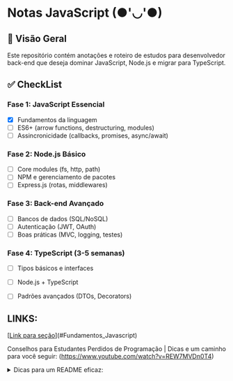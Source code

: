 # Notas JavaScript (●'◡'●)

## 📌 Visão Geral

Este repositório contém anotações e roteiro de estudos para desenvolvedor back-end que deseja dominar JavaScript, Node.js e migrar para TypeScript.

## ✅ CheckList 
  
### Fase 1: JavaScript Essencial 
- [X] Fundamentos da linguagem
- [ ] ES6+ (arrow functions, destructuring, modules)
- [ ] Assincronicidade (callbacks, promises, async/await)

### Fase 2: Node.js Básico 
- [ ] Core modules (fs, http, path)
- [ ] NPM e gerenciamento de pacotes
- [ ] Express.js (rotas, middlewares)

### Fase 3: Back-end Avançado 
- [ ] Bancos de dados (SQL/NoSQL)
- [ ] Autenticação (JWT, OAuth)
- [ ] Boas práticas (MVC, logging, testes)

### Fase 4: TypeScript (3-5 semanas)
- [ ] Tipos básicos e interfaces
- [ ] Node.js + TypeScript
- [ ] Padrões avançados (DTOs, Decorators)


## LINKS: 
[[Link para seção](https://github.com/DerekMA15/JS_Notas/blob/main/Fundamentos.md)](#Fundamentos_Javascript)

Conselhos para Estudantes Perdidos de Programação | Dicas e um caminho para você seguir: (https://www.youtube.com/watch?v=REW7MVDn0T4)

<details>
<summary>
Dicas para um README eficaz:
</summary>
1. **Hierarquia clara**: Use headers (`##`, `###`) para organizar seções
2. **Elementos visuais**: Tabelas, lists e diff blocks facilitam a leitura
3. **Seções recolhíveis**: `<details>` para anotações técnicas detalhadas
4. **Checklists**: Permitem acompanhar progresso
5. **Links úteis**: Documentação oficial e recursos recomendados
6. **Destaques**: Emojis e formatação para ênfase (não exagere)
</details>
